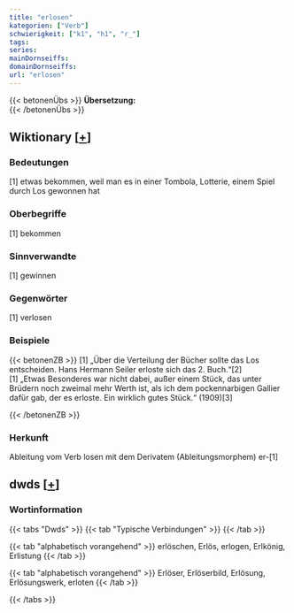 ```yaml
---
title: "erlosen"
kategorien: ["Verb"]
schwierigkeit: ["k1", "h1", "r_"]
tags:
series:
mainDornseiffs:
domainDornseiffs:
url: "erlosen"
---
```


{{< betonenÜbs >}}
**Übersetzung:**  
{{< /betonenÜbs >}}

## Wiktionary [[+](https://de.wiktionary.org/wiki/erlosen)]

### Bedeutungen
[1] etwas bekommen, weil man es in einer Tombola, Lotterie, einem Spiel durch Los gewonnen hat  

### Oberbegriffe
[1] bekommen  

### Sinnverwandte
[1] gewinnen  

### Gegenwörter
[1] verlosen  

### Beispiele
{{< betonenZB >}}
[1] „Über die Verteilung der Bücher sollte das Los entscheiden. Hans Hermann Seiler erloste sich das 2. Buch.“[2]  
[1] „Etwas Besonderes war nicht dabei, außer einem Stück, das unter Brüdern noch zweimal mehr Werth ist, als ich dem pockennarbigen Gallier dafür gab, der es erloste. Ein wirklich gutes Stück.“ (1909)[3]  

{{< /betonenZB >}}
### Herkunft
Ableitung vom Verb losen mit dem Derivatem (Ableitungsmorphem) er-[1]  



## dwds [[+](https://www.dwds.de/wb/erlosen)]

### Wortinformation
{{< tabs "Dwds" >}}
{{< tab "Typische Verbindungen" >}}
{{< /tab >}}

{{< tab "alphabetisch vorangehend" >}}
erlöschen, Erlös, erlogen, Erlkönig, Erlistung
{{< /tab >}}

{{< tab "alphabetisch vorangehend" >}}
Erlöser, Erlöserbild, Erlösung, Erlösungswerk, erloten
{{< /tab >}}

{{< /tabs >}}


